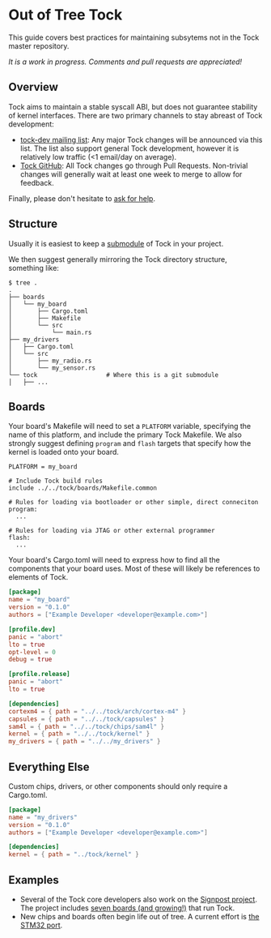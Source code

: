 Out of Tree Tock
================

This guide covers best practices for maintaining subsytems not in the
Tock master repository.

_It is a work in progress. Comments and pull requests are appreciated!_


Overview
--------

Tock aims to maintain a stable syscall ABI, but does not guarantee
stability of kernel interfaces. There are two primary channels to stay
abreast of Tock development:

  - [tock-dev mailing list](https://groups.google.com/forum/#!forum/tock-dev):
    Any major Tock changes will be announced via this list. The list
    also support general Tock development, however it is relatively low
    traffic (<1 email/day on average).
  - [Tock GitHub](https://github.com/helena-project/tock/): All Tock
    changes go through Pull Requests. Non-trivial changes will generally
    wait at least one week to merge to allow for feedback.

Finally, please don't hesitate to
[ask for help](https://kiwiirc.com/client/irc.freenode.net/tock).


Structure
---------

Usually it is easiest to keep a
[submodule](https://git-scm.com/docs/git-submodule) of Tock in your
project.

We then suggest generally mirroring the Tock directory structure,
something like:

    $ tree .
    .
    ├── boards
    │   └── my_board
    │       ├── Cargo.toml
    │       ├── Makefile
    │       └── src
    │           └── main.rs
    ├── my_drivers
    │   ├── Cargo.toml
    │   └── src
    │       ├── my_radio.rs
    │       └── my_sensor.rs
    └── tock                   # Where this is a git submodule
    │   ├── ...


Boards
------

Your board's Makefile will need to set a `PLATFORM` variable, specifying
the name of this platform, and include the primary Tock Makefile. We
also strongly suggest defining `program` and `flash` targets that
specify how the kernel is loaded onto your board.

  ```make
  PLATFORM = my_board

  # Include Tock build rules
  include ../../tock/boards/Makefile.common

  # Rules for loading via bootloader or other simple, direct conneciton
  program:
    ...

  # Rules for loading via JTAG or other external programmer
  flash:
    ...
  ```

Your board's Cargo.toml will need to express how to find all the
components that your board uses. Most of these will likely be references
to elements of Tock.

  ```toml
  [package]
  name = "my_board"
  version = "0.1.0"
  authors = ["Example Developer <developer@example.com>"]

  [profile.dev]
  panic = "abort"
  lto = true
  opt-level = 0
  debug = true

  [profile.release]
  panic = "abort"
  lto = true

  [dependencies]
  cortexm4 = { path = "../../tock/arch/cortex-m4" }
  capsules = { path = "../../tock/capsules" }
  sam4l = { path = "../../tock/chips/sam4l" }
  kernel = { path = "../../tock/kernel" }
  my_drivers = { path = "../../my_drivers" }
  ```



Everything Else
---------------

Custom chips, drivers, or other components should only require a
Cargo.toml.

  ```toml
  [package]
  name = "my_drivers"
  version = "0.1.0"
  authors = ["Example Developer <developer@example.com>"]

  [dependencies]
  kernel = { path = "../tock/kernel" }
  ```



Examples
--------

  - Several of the Tock core developers also work on the
    [Signpost project](https://github.com/lab11/signpost-software).
    The project includes
    [seven boards (and growing!)](https://github.com/lab11/signpost-software/tree/master/signpost/kernel/boards)
    that run Tock.
  - New chips and boards often begin life out of tree. A current effort
    is [the STM32 port](https://github.com/tock/tock-stm32).
